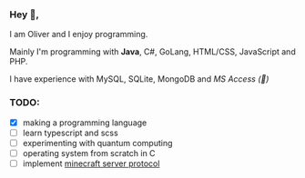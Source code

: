 ### Hey 👋,
I am Oliver and I enjoy programming.

Mainly I'm programming with **Java**, C#, GoLang, HTML/CSS, JavaScript and PHP.

I have experience with MySQL, SQLite, MongoDB and _MS Access (🤢)_

### TODO:
- [x] making a programming language
- [ ] learn typescript and scss
- [ ] experimenting with quantum computing
- [ ] operating system from scratch in C
- [ ] implement [minecraft server protocol](https://wiki.vg/Protocol)
